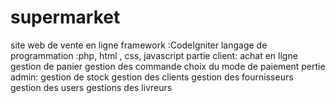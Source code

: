 # supermarket
site web de vente en ligne 
framework :CodeIgniter
langage de programmation :php, html , css, javascript
partie client: 
  achat en ligne
  gestion de panier 
  gestion des commande
  choix du mode de paiement
pertie admin: 
  gestion de stock 
  gestion des clients 
  gestion des fournisseurs
  gestion des users
  gestions des livreurs

